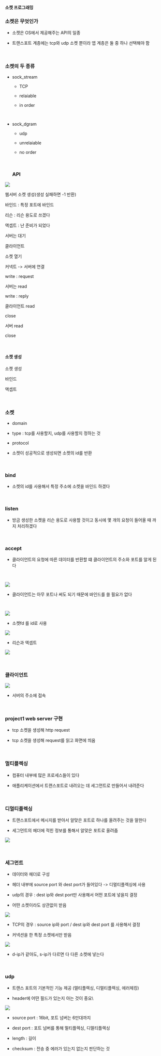 #### 소켓 프로그래밍

### 소켓은 무엇인가

- 소켓은 OS에서 제공해주는 API의 일종

- 트랜스포트 계층에는 tcp와 udp 소켓 뿐이라 앱 계층은 둘 중 하나 선택해야 함

    

### 소켓의 두 종류

- sock_stream
  
  - TCP
  
  - relaiable
  
  - in order

    

- sock_dgram
  
  - udp
  
  - unrelaiable
  
  - no order
  
      
  
  ### API

![](230312_네트워크3_애플리케이션1_assets/2023-03-12-09-31-12-image.png)

웹서버 소켓 생성(생성 실패하면 -1 반환)

바인드 : 특정 포트에 바인드

리슨 : 리슨 용도로 쓰겠다

액셉트 : 난 준비가 되었다

서버는 대기

클라이언트

소켓 열기

커넥트 -> 서버에 연결

write : request

서버는 read

write : reply

클라이언트 read

close

서버 read

close

    

#### 소켓 생성

소켓 생성

바인드

액셉트

    

### 소켓

- domain

- type : tcp를 사용할지, udp를 사용할지 정하는 것

- protocol

- 소켓이 성공적으로 생성되면 소켓의 id를 반환

    

### bind

- 소켓의 id를 사용해서 특정 주소에 소켓을 바인드 하겠다

    

### listen

- 방금 생성한 소켓을 리슨 용도로 사용할 것이고 동시에 몇 개의 요청이 들어올 때 까지 처리하겠다

    

### accept

- 클라이언트의 요청에 따른 데이터를 반환할 떄 클라이언트의 주소와 포트를 알게 된다

    

![](230312_네트워크3_애플리케이션1_assets/2023-03-12-09-30-51-image.png)

- 클라이언트는 아무 포트나 써도 되기 때문에 바인드를 쓸 필요가 없다

    

![](230312_네트워크3_애플리케이션1_assets/2023-03-12-09-32-28-image.png)

- 소켓fd 를 id로 사용

![](230312_네트워크3_애플리케이션1_assets/2023-03-12-09-33-03-image.png)

- 리슨과 액셉트

![](230312_네트워크3_애플리케이션1_assets/2023-03-12-09-33-18-image.png)

    

### 클라이언트

![](230312_네트워크3_애플리케이션1_assets/2023-03-12-09-33-43-image.png)

- 서버의 주소에 접속

    

### project1 web server 구현

- tcp 소켓을 생성해 http request

- tcp 소켓을 생성해 request를 읽고 화면에 띄움

    

### 멀티플렉싱

- 컴퓨터 내부에 많은 프로세스들이 있다

- 애플리케이션에서 트랜스포트로 내려오는 데 세그먼트로 만들어서 내려준다

    

### 디멀티플렉싱

- 트랜스포트에서 메시지를 받아서 알맞은 포트로 하나를 올려주는 것을 말한다

- 세그먼트의 헤더에 적힌 정보를 통해서 알맞은 포트로 올려줌

![](230312_네트워크3_애플리케이션1_assets/2023-03-12-09-49-26-image.png)

    

### 세그먼트

- 데이터와 헤더로 구성

- 헤더 내부에 source port 와 dest port가 들어있다 -> 디멀티플렉싱에 사용

- udp의 경우 : dest ip와 dest port만 사용해서 어떤 포트에 넣을지 결정

- 어떤 소켓이라도 상관없이 받음

![](230312_네트워크3_애플리케이션1_assets/2023-03-12-09-55-40-image.png)

- TCP의 경우 : source ip와 port / dest ip와 dest port 를 사용해서 결정

- 커넥션을 한 특정 소켓에서만 받음

![](230312_네트워크3_애플리케이션1_assets/2023-03-12-09-57-59-image.png)

- d-ip가 같아도, s-ip가 다르면 다 다른 소켓에 넣는다

    

### udp

- 트랜스 포트의 기본적인 기능 제공 (멀티플렉싱, 디멀티플렉싱, 에러체킹)

- header에 어떤 필드가 있는지 아는 것이 중요\

![](230312_네트워크3_애플리케이션1_assets/2023-03-12-10-01-33-image.png)

- source port : 16bit, 포트 넘버는 6만대까지

- dest port : 포트 넘버를 통해 멀티플렉싱, 디멀티플렉싱

- length : 길이

- checksum : 전송 중 에러가 있는지 없는지 판단하는 것

    
